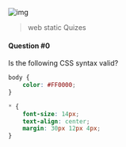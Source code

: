 ![img](https://assets.imaginablefutures.com/media/images/ALX_Logo.max-200x150.png)
> web static Quizes

#### Question #0
Is the following CSS syntax valid?
```css
body {
    color: #FF0000;
}

* {
    font-size: 14px;
    text-align: center;
    margin: 30px 12px 4px;
}
```